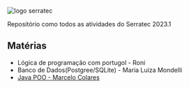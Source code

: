 

![logo serratec](https://media.discordapp.net/attachments/929069726372597815/1083182903707586710/image.png)

<p align="">Repositório como todos as atividades do Serratec 2023.1</p>

<h2> Matérias </h2>
<ul>
<li>Lógica de programação com portugol - Roni 
<li> Banco de Dados(Postgree/SQLite) - Maria Luiza Mondelli
<li> <a href="https://github.com/Arawns1/Serratec-2023.1/tree/main/Java%20POO"> Java POO - Marcelo Colares </a>
</ul>
